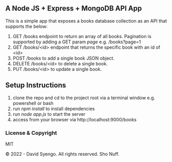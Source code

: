 ## A Node JS + Express + MongoDB API App

This is a simple app that exposes a books database collection as an API that supports the below:
1. GET /books endpoint to return an array of all books. Pagination is supported by adding a GET param *page* e.g. /books?page=1
2. GET /books/\<id\> endpoint that returns the specific book with an id of \<id\>
3. POST /books to add a single book JSON object.
4. DELETE /books/\<id\> to delete a single book.
5. PUT /books/\<id\> to update a single book.

## Setup Instructions

1. clone the repo and cd to the project root via a terminal window e.g. powershell or bash
2. run *npm install* to install dependencies
3. run *node app.js* to start the server
4. access from your browser via http://localhost:9000/books

### License & Copyright
MIT

© 2022 - David Syengo. All rights reserved. Sho Nuff.